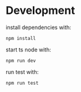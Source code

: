 # Development

install dependencies with:

```
npm install
```

start ts node with:

```
npm run dev
```

run test with:

```
npm run test
```

